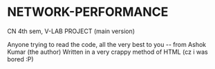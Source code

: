 # NETWORK-PERFORMANCE
CN 4th sem, V-LAB PROJECT (main version)

Anyone trying to read the code, all the very best to you
-- from Ashok Kumar (the author)
Written in a very crappy method of HTML (cz i was bored :P)

